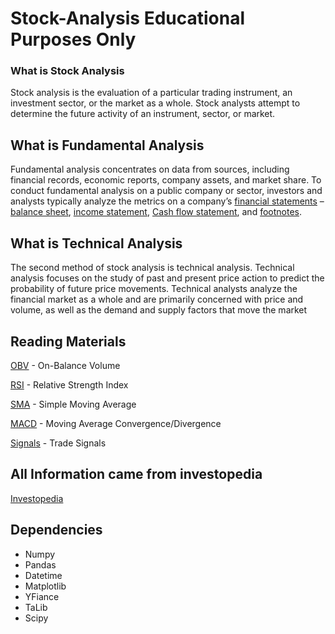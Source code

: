 # Stock-Analysis Educational Purposes Only 
### What is Stock Analysis 
Stock analysis is the evaluation of a particular trading instrument, an investment sector, or the market as a whole. Stock analysts attempt to determine the future activity of an instrument, sector, or market.

## What is Fundamental Analysis 
Fundamental analysis concentrates on data from sources, including financial records, economic reports, company assets, and market share. To conduct fundamental analysis on a public company or sector, investors and analysts typically analyze the metrics on a company’s <a href="https://www.investopedia.com/terms/f/financial-statements.asp">financial statements</a> – <a href="https://www.investopedia.com/terms/b/balancesheet.asp">balance sheet</a>, <a href="https://www.investopedia.com/terms/i/incomestatement.asp">income statement</a>, <a href="">Cash flow statement</a>, and <a href="https://www.investopedia.com/terms/f/footnote.asp"> footnotes</a>.

## What is Technical Analysis 
The second method of stock analysis is technical analysis. Technical analysis focuses on the study of past and present price action to predict the probability of future price movements. Technical analysts analyze the financial market as a whole and are primarily concerned with price and volume, as well as the demand and supply factors that move the market

## Reading Materials
<a href="https://www.investopedia.com/terms/o/onbalancevolume.asp">OBV</a> - On-Balance Volume

<a href="https://www.investopedia.com/terms/r/rsi.asp">RSI</a> - Relative Strength Index

<a href="https://www.investopedia.com/terms/s/sma.asp">SMA</a> - Simple Moving Average

<a href="https://www.investopedia.com/terms/s/sma.asp">MACD</a> - Moving Average Convergence/Divergence

<a href="https://www.investopedia.com/terms/t/trade-signal.asp#:~:text=Key%20Takeaways,allocations%20or%20take%20new%20positions.">Signals</a> - Trade Signals

## All Information came from investopedia 
<a href="https://www.investopedia.com/"> Investopedia </a>

## Dependencies
- Numpy
- Pandas
- Datetime
- Matplotlib
- YFiance
- TaLib
- Scipy
